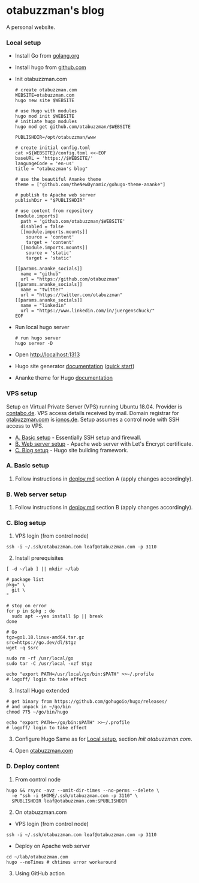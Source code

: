 # otabuzzman's blog
A personal website.

### Local setup
- Install Go from [golang.org](https://golang.org/doc/install)
- Install hugo from [github.com](https://github.com/gohugoio/hugo/releases/tag/v0.111.3)

- Init otabuzzman.com

  ```
  # create otabuzzman.com
  WEBSITE=otabuzzman.com
  hugo new site $WEBSITE
  
  # use Hugo with modules
  hugo mod init $WEBSITE
  # initiate hugo modules
  hugo mod get github.com/otabuzzman/$WEBSITE
  
  PUBLISHDIR=/opt/otabuzzman/www
  
  # create initial config.toml
  cat >${WEBSITE}/config.toml <<-EOF
  baseURL = 'https://$WEBSITE/'
  languageCode = 'en-us'
  title = "otabuzzman's blog"
  
  # use the beautiful Ananke theme
  theme = ["github.com/theNewDynamic/gohugo-theme-ananke"]
  
  # publish to Apache web server
  publishDir = "$PUBLISHDIR"
  
  # use content from repository
  [module.imports]
    path = 'github.com/otabuzzman/$WEBSITE'
    disabled = false
    [[module.imports.mounts]]
      source = 'content'
      target = 'content'
    [[module.imports.mounts]]
      source = 'static'
      target = 'static'
  
  [[params.ananke_socials]]
    name = "github"
    url = "https://github.com/otabuzzman"
  [[params.ananke_socials]]
    name = "twitter"
    url = "https://twitter.com/otabuzzman"
  [[params.ananke_socials]]
    name = "linkedin"
    url = "https://www.linkedin.com/in/juergenschuck/"
  EOF
  ```

- Run local hugo server

  ```
  # run hugo server
  hugo server -D
  ```

- Open [http://localhost:1313](http://localhost:1313)

- Hugo site generator [documentation](https://gohugo.io/documentation/) ([quick start](https://gohugo.io/getting-started/quick-start/))
- Ananke theme for Hugo [documentation](https://github.com/theNewDynamic/gohugo-theme-ananke)

### VPS setup
Setup on Virtual Private Server (VPS) running Ubuntu 18.04. Provider is [contabo.de](https://contabo.de/). VPS access details received by mail. Domain registrar for [otabuzzman.com](https://www.whois.com/whois/otabuzzman.com) is [ionos.de](https://www.ionos.de/). Setup assumes a control node with SSH access to VPS.

* [A. Basic setup](#A-Basic-setup) - Essentially SSH setup and firewall.<br>
* [B. Web server setup](#B-Web-server-setup) - Apache web server with Let's Encrypt certificate.
* [C. Blog setup](#C-Blog-setup) - Hugo site building framework.

### A. Basic setup

1. Follow instructions in [deploy.md](https://github.com/otabuzzman/chartacaeli-web/blob/master/deploy.md#A-Basic-setup) section A (apply changes accordingly).

### B. Web server setup

1. Follow instructions in [deploy.md](https://github.com/otabuzzman/chartacaeli-web/blob/master/deploy.md#B-Web-server-setup) section B (apply changes accordingly).

### C. Blog setup

1. VPS login (from control node)
  ```
  ssh -i ~/.ssh/otabuzzman.com leaf@otabuzzman.com -p 3110
  ```

2. Install prerequisites
  ```
  [ -d ~/lab ] || mkdir ~/lab

  # package list
  pkg=" \
    git \
  "

  # stop on error
  for p in $pkg ; do
    sudo apt --yes install $p || break
  done

  # Go
  tgz=go1.18.linux-amd64.tar.gz
  src=https://go.dev/dl/$tgz
  wget -q $src

  sudo rm -rf /usr/local/go
  sudo tar -C /usr/local -xzf $tgz

  echo "export PATH=/usr/local/go/bin:$PATH" >>~/.profile
  # logoff/ login to take effect
  ```

3. Install Hugo extended
  ```
  # get binary from https://github.com/gohugoio/hugo/releases/
  # and unpack in ~/go/bin
  chmod 775 ~/go/bin/hugo

  echo "export PATH=~/go/bin:$PATH" >>~/.profile
  # logoff/ login to take effect
  ```

3. Configure Hugo
  Same as for [Local setup](#Local-setup), section _Init otabuzzman.com_.

4. Open [otabuzzman.com](https://otabuzzman.com)

### D. Deploy content

1. From control node
  ```
  hugo && rsync -avz --omit-dir-times --no-perms --delete \
    -e "ssh -i $HOME/.ssh/otabuzzman.com -p 3110" \
    $PUBLISHDIR leaf@otabuzzman.com:$PUBLISHDIR
  ```

2. On otabuzzman.com
  - VPS login (from control node)
  ```
  ssh -i ~/.ssh/otabuzzman.com leaf@otabuzzman.com -p 3110
  ```
  - Deploy on Apache web server
  ```
  cd ~/lab/otabuzzman.com
  hugo --noTimes # chtimes error workaround
  ```

3. Using GitHub action

